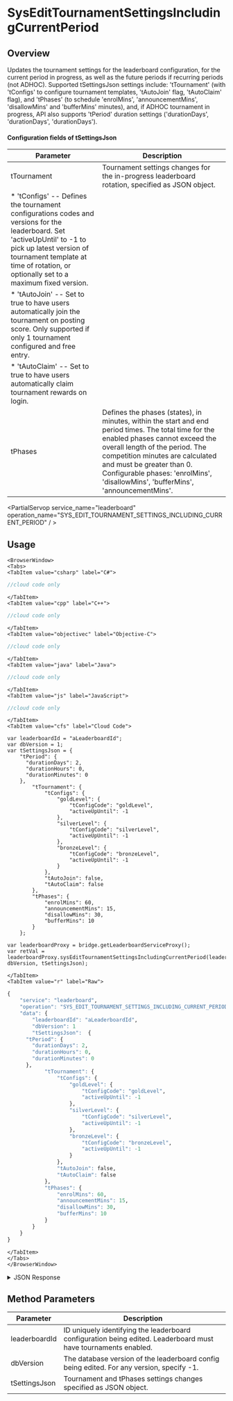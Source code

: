 # SysEditTournamentSettingsIncludingCurrentPeriod
## Overview
Updates the tournament settings for the leaderboard configuration, for the current period in progress, as well as the future periods if recurring periods (not ADHOC). Supported tSettingsJson settings include: 'tTournament' (with 'tConfigs' to configure tournament templates, 'tAutoJoin' flag, 'tAutoClaim' flag), and 'tPhases' (to schedule 'enrolMins', 'announcementMins', 'disallowMins' and 'bufferMins' minutes), and, if ADHOC tournament in progress, API also supports 'tPeriod' duration settings ('durationDays', 'durationDays', 'durationDays').



#### Configuration fields of **tSettingsJson**
Parameter | Description
--------- | -----------
tTournament | Tournament settings changes for the in-progress leaderboard rotation, specified as JSON object.
  | * 'tConfigs' -- Defines the tournament configurations codes and versions for the leaderboard. Set 'activeUpUntil' to -1 to pick up latest version of tournament template at time of rotation, or optionally set to a maximum fixed version.
  | * 'tAutoJoin' -- Set to true to have users automatically join the tournament on posting score. Only supported if only 1 tournament configured and free entry.
  | * 'tAutoClaim' -- Set to true to have users automatically claim tournament rewards on login.
tPhases | Defines the phases (states), in minutes, within the start and end period times. The total time for the enabled phases cannot exceed the overall length of the period. The competition minutes are calculated and must be greater than 0. Configurable phases: 'enrolMins', 'disallowMins', 'bufferMins', 'announcementMins'.

<PartialServop service_name="leaderboard" operation_name="SYS_EDIT_TOURNAMENT_SETTINGS_INCLUDING_CURRENT_PERIOD" / >

## Usage

```mdx-code-block
<BrowserWindow>
<Tabs>
<TabItem value="csharp" label="C#">
```

```csharp
//cloud code only
```

```mdx-code-block
</TabItem>
<TabItem value="cpp" label="C++">
```

```cpp
//cloud code only
```

```mdx-code-block
</TabItem>
<TabItem value="objectivec" label="Objective-C">
```

```objectivec
//cloud code only
```

```mdx-code-block
</TabItem>
<TabItem value="java" label="Java">
```

```java
//cloud code only
```

```mdx-code-block
</TabItem>
<TabItem value="js" label="JavaScript">
```

```javascript
//cloud code only
```

```mdx-code-block
</TabItem>
<TabItem value="cfs" label="Cloud Code">
```

```cfscript
var leaderboardId = "aLeaderboardId";
var dbVersion = 1;
var tSettingsJson = {
    "tPeriod": {
      "durationDays": 2,
      "durationHours": 0,
      "durationMinutes": 0
    },
		"tTournament": {
			"tConfigs": {
				"goldLevel": {
					"tConfigCode": "goldLevel",
					"activeUpUntil": -1
				},
				"silverLevel": {
					"tConfigCode": "silverLevel",
					"activeUpUntil": -1
				},
				"bronzeLevel": {
					"tConfigCode": "bronzeLevel",
					"activeUpUntil": -1
				}
			},
			"tAutoJoin": false,
			"tAutoClaim": false
		},
		"tPhases": {
			"enrolMins": 60,
			"announcementMins": 15,
			"disallowMins": 30,
			"bufferMins": 10
		}
  	};

var leaderboardProxy = bridge.getLeaderboardServiceProxy();
var retVal = leaderboardProxy.sysEditTournamentSettingsIncludingCurrentPeriod(leaderboardId, dbVersion, tSettingsJson);
```

```mdx-code-block
</TabItem>
<TabItem value="r" label="Raw">
```

```r
{
	"service": "leaderboard",
	"operation": "SYS_EDIT_TOURNAMENT_SETTINGS_INCLUDING_CURRENT_PERIOD",
	"data": {
		"leaderboardId": "aLeaderboardId",
		"dbVersion": 1
		"tSettingsJson":  {
      "tPeriod": {
        "durationDays": 2,
        "durationHours": 0,
        "durationMinutes": 0
      },
			"tTournament": {
				"tConfigs": {
					"goldLevel": {
						"tConfigCode": "goldLevel",
						"activeUpUntil": -1
					},
					"silverLevel": {
						"tConfigCode": "silverLevel",
						"activeUpUntil": -1
					},
					"bronzeLevel": {
						"tConfigCode": "bronzeLevel",
						"activeUpUntil": -1
					}
				},
				"tAutoJoin": false,
				"tAutoClaim": false
			},
			"tPhases": {
				"enrolMins": 60,
				"announcementMins": 15,
				"disallowMins": 30,
				"bufferMins": 10
			}
		}
	}
}
```

```mdx-code-block
</TabItem>
</Tabs>
</BrowserWindow>
```

<details>
<summary>JSON Response</summary>

```json
{
  "data": {
    "aLeaderboardId": {
      "leaderboardId": "aLeaderboardId",
      "dbVersion": 12,
      "resetAt": 1631992744000,
      "leaderboardType": "HIGH_VALUE",
      "rotationType": "DAILY",
      "retainedCount": 5,
      "data": {
        "info": "Adding tournament to encourage play."
      },
      "numDaysToRotate": 0,
      "entryType": "PLAYER",
      "tConfigs": {
        "bronzeLevel": {
          "activeUpUntil": -1,
          "tConfigCode": "bronzeLevel"
        },
        "silverLevel": {
          "activeUpUntil": -1,
          "tConfigCode": "silverLevel"
        },
        "goldLevel": {
          "activeUpUntil": -1,
          "tConfigCode": "goldLevel"
        }
      },
      "tStates": {
        "enrolMins": 60,
        "disallowMins": 30,
        "minMins": 1425,
        "compMins": 1355,
        "bufferMins": 10,
        "announcementMins": 15
      },
      "tAutoJoin": false,
      "tAutoClaim": false,
      "tEnabled": true,
      "tTemplateOnly": false,
      "currentVersionId": 2,
      "currentPeriod": {
        "versionId": 2,
        "startingAt": 1631735669172,
        "endingAt": 1631992744000,
        "rotationType": "DAILY",
        "numDaysToRotate": 0,
        "tConfigVers": {
          "bronzeLevel": 1,
          "silverLevel": 1,
          "goldLevel": 1
        },
        "tState": "ACTIVE",
        "tAutoJoin": false,
        "tAutoClaim": false,
        "tRegistrationStart": 1631907244000,
        "tRegistrationEnd": 1631990344000,
        "tPlayStart": 1631910844000,
        "tPlayEnd": 1631992144000,
        "tProcessingStartAt": 1631992924000,
        "tProcessingJobId": "7708a6b3-9d71-4d04-bf90-ac12cc46ada5",
        "tRegistrationStartJobId": "129287e3-aedc-451e-b83c-bed08b3d0b7c",
        "tPlayStartJobId": "11ec518e-9193-4546-9d1e-ed5b08648095",
        "tPlayEndJobId": "10c9d7c8-039c-436f-b6c0-a4480bd1c0d1",
        "tStates": {
          "enrolMins": 60,
          "disallowMins": 30,
          "minMins": 1425,
          "compMins": 1355,
          "bufferMins": 10,
          "announcementMins": 15
        }
      }
    }
  },
  "status": 200
}
```
</details>

## Method Parameters
Parameter | Description
--------- | -----------
leaderboardId | ID uniquely identifying the leaderboard configuration being edited. Leaderboard must have tournaments enabled.
dbVersion | The database version of the leaderboard config being edited. For any version, specify -1.
tSettingsJson | Tournament and tPhases settings changes specified as JSON object. 


